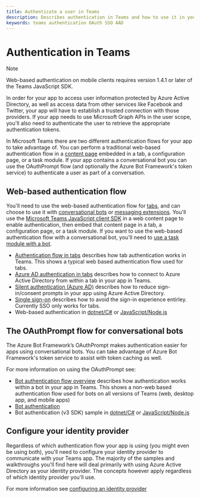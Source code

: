 ```yaml
---
title: Authenticate a user in Teams
description: Describes authentication in Teams and how to use it in your apps
keywords: teams authentication OAuth SSO AAD
---
```

# Authentication in Teams

> [!Note]
> Web-based authentication on mobile clients requires version 1.4.1 or later of the Teams JavaScript SDK.

In order for your app to access user information protected by Azure Active Directory, as well as access data from other services like Facebook and Twitter, your app will have to establish a trusted connection with those providers. If your app needs to use Microsoft Graph APIs in the user scope, you'll also need to authenticate the user to retrieve the appropriate authentication tokens.

In Microsoft Teams there are two different authentication flows for your app to take advantage of. You can perform a traditional web-based authentication flow in a [content page](~/tabs/how-to/create-tab-pages/content-page.md) embedded in a tab, a configuration page, or a task module. If your app contains a conversational bot you can use the OAuthPrompt flow (and optionally the Azure Bot Framework's token service) to authenticate a user as part of a conversation.

## Web-based authentication flow

You'll need to use the web-based authentication flow for [tabs](~/tabs/what-are-tabs.md), and can choose to use it with [conversational bots](~/bots/what-are-bots.md) or [messaging extensions](~/messaging-extensions/what-are-messaging-extensions.md). You'll use the [Microsoft Teams JavaScript client SDK](/javascript/api/overview/msteams-client) in a web content page to enable authentication, then embed that content page in a tab, a configuration page, or a task module. If you want to use the web-based authentication flow with a conversational bot, you'll need to [use a task module with a bot](~/task-modules-and-cards/task-modules/task-modules-bots.md).

* [Authentication flow in tabs](~/tabs/how-to/authentication/auth-flow-tab.md) describes how tab authentication works in Teams. This shows a typical web based authentication flow used for tabs.
* [Azure AD authentication in tabs](~/tabs/how-to/authentication/auth-tab-AAD.md) describes how to connect to Azure Active Directory from within a tab in your app in Teams.
* [Silent authentication (Azure AD)](~/tabs/how-to/authentication/auth-silent-AAD.md) describes how to reduce sign-in/consent prompts in your app using Azure Active Directory. 
* [Single sign-on](~/tabs/how-to/authentication/auth-aad-sso) describes how to avoid the sign-in experience entirley. Currently SSO only works for tabs.
* Web-based authentication in [dotnet/C#](https://github.com/OfficeDev/microsoft-teams-sample-complete-csharp) or [JavaScript/Node.js](https://github.com/OfficeDev/microsoft-teams-sample-complete-node)

## The OAuthPrompt flow for conversational bots

The Azure Bot Framework’s OAuthPrompt makes authentication easier for apps using conversational bots. You can take advantage of Azure Bot Framework's token service to assist with token caching as well.

For more information on using the OAuthPrompt see:

* [Bot authentication flow overview](~/bots/how-to/authentication/auth-flow-bot.md) describes how authentication works within a bot in your app in Teams. This shows a non-web based authentication flow used for bots on all versions of Teams (web, desktop app, and mobile apps)
* [Bot authentication](~/bots/how-to/authentication/add-authentication.md)
* Bot authentication (v3 SDK) sample in [dotnet/C#](https://github.com/microsoft/BotBuilder-Samples/tree/master/samples/csharp_dotnetcore/46.teams-auth) or [JavaScript/Node.js](https://github.com/microsoft/BotBuilder-Samples/tree/master/samples/javascript_nodejs/46.teams-auth)

## Configure your identity provider

Regardless of which authentication flow your app is using (you might even be using both), you'll need to configure your identity provider to communicate with your Teams app. The majority of the samples and walkthroughs you'll find here will deal primarily with using Azure Active Directory as your identity provider. The concepts however apply regardless of which identity provider you'll use.

For more information see [configuring an identity provider](~/concepts/authentication/configure-identity-provider.md)
